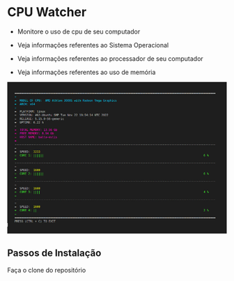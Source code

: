 # CPU Watcher

* Monitore o uso de cpu de seu computador

* Veja informações referentes ao Sistema Operacional

* Veja informações referentes ao processador de seu computador

* Veja informações referentes ao uso de memória

<img src="./img/cpu_monitor.jpeg" alt="Imagen do projeto executando">

## Passos de Instalação

Faça o clone do repositório